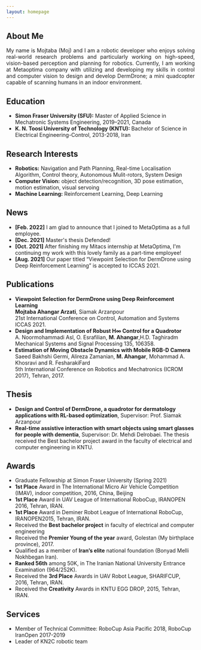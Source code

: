 ```yaml
---
layout: homepage
---
```


## About Me

<div style="text-align: justify"> My name is Mojtaba (Moj) and I am a robotic developer who enjoys solving real-world research problems and particularly working on high-speed, vision-based perception and planning for robotics. Currently, I am working at Metaoptima company with utilizing and developing my skills in control and computer vision to design and develop DermDrone; a mini quadcopter capable of scanning humans in an indoor environment.  </div>

## Education

- **Simon Fraser University (SFU):** Master of Applied Science in Mechatronic Systems Engineering, 2019–2021, Canada
- **K. N. Toosi University of Technology (KNTU):** Bachelor of Science in Electrical Engineering-Control, 2013-2018, Iran

## Research Interests

- **Robotics:** Navigation and Path Planning, Real-time Localisation Algorithm, Control theory, Autonomous Mulit-rotors, System Design
- **Computer Vision:** object detection/recognition, 3D pose estimation, motion estimation, visual servoing
- **Machine Learning:** Reinforcement Learning, Deep Learning

## News

- **[Feb. 2022]** I am glad to announce that I joined to MetaOptima as a full employee.
- **[Dec. 2021]** Master's thesis Defended!
- **[Oct. 2021]** After finishing my Mitacs internship at MetaOptima, I'm continuing my work with this lovely family as a part-time employee!
- **[Aug. 2021]** Our paper titled “Viewpoint Selection for DermDrone using Deep Reinforcement Learning” is accepted to ICCAS 2021.

## Publications

- **Viewpoint Selection for DermDrone using Deep Reinforcement Learning**
  <br>
  **Mojtaba Ahangar Arzati**, Siamak Arzanpour <br> 21st International Conference on Control, Automation and Systems ICCAS 2021.<br>
- **Design and Implementation of Robust H∞ Control for a Quadrotor**
  <br> A. Noormohammadi Asl, O. Esrafilian, **M. Ahangar**,H.D. Taghiradm <br> Mechanical Systems and Signal Processing 135, 106358.
- **Estimation of Moving Obstacle Dynamics with Mobile RGB-D Camera**
  <br> Saeed Bakhshi Germi, Alireza Zamanian, **M. Ahangar**, Mohammad A. Khosravi and R. FesharakiFard <br> 5th International Conference on Robotics and Mechatronics (ICROM 2017), Tehran, 2017. 


## Thesis

- **Design and Control of DermDrone, a quadrotor for dermatology applications with RL-based optimization**, Supervisor: Prof. Siamak Arzanpour
- **Real-time assistive interaction with smart objects using smart glasses for people with dementia**, Supervisor: Dr. Mehdi Delrobaei. The thesis received the Best bachelor project award in the faculty of electrical and computer engineering in KNTU.

  
## Awards

- Graduate Fellowship at Simon Fraser University (Spring 2021)
- **1st Place** Award in The International Micro Air Vehicle Competition (IMAV), indoor competition, 2016, China, Beijing
- **1st Place** Award in UAV League of International RoboCup, IRANOPEN 2016, Tehran, IRAN.
- **1st Place** Award in Deminer Robot League of International RoboCup, IRANOPEN2015, Tehran, IRAN.
- Received the **Best bachelor project** in faculty of electrical and computer engineering
- Received the **Premier Young of the year** award, Golestan (My birthplace province), 2017.
- Qualified as a member of **Iran’s elite** national foundation (Bonyad Melli Nokhbegan Iran).
- **Ranked 56th** among 50K, in The Iranian National University Entrance Examination (964/252K).
- Received the **3rd Place** Awards in UAV Robot League, SHARIFCUP, 2016, Tehran, IRAN.
- Received the **Creativity** Awards in KNTU EGG DROP, 2015, Tehran, IRAN.

## Services

- Member of Technical Committee: RoboCup Asia Pacific 2018, RoboCup IranOpen 2017-2019
- Leader of KN2C robotic team
